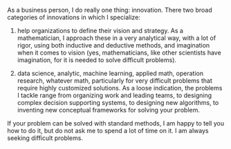 As a business person, I do really one thing: innovation. There two broad categories of innovations in which I specialize:

<!--more-->
1. help organizations to define their vision and strategy. As a mathematician, I approach these in a very analytical way, with a lot of rigor, using both inductive and deductive methods, and imagination when it comes to vision (yes, mathematicians, like other scientists have imagination, for it is needed to solve difficult problems).

2. data science, analytic, machine learning, applied math, operation research, whatever math, particularly for very difficult problems that require highly customized solutions. As a loose indication, the problems I tackle range from organizing work and leading teams, to designing complex decision supporting systems, to designing new algorithms, to inventing new conceptual frameworks for solving your problem.

If your problem can be solved with standard methods, I am happy to tell you how to do it, but do not ask me to spend a lot of time on it. I am always seeking difficult problems.
